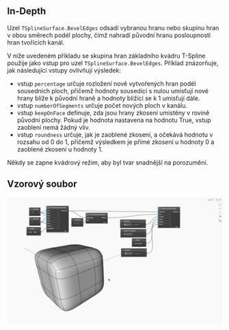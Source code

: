 ## In-Depth
Uzel `TSplineSurface.BevelEdges` odsadí vybranou hranu nebo skupinu hran v obou směrech podél plochy, čímž nahradí původní hranu posloupností hran tvořících kanál.

V níže uvedeném příkladu se skupina hran základního kvádru T-Spline použije jako vstup pro uzel `TSplineSurface.BevelEdges`. Příklad znázorňuje, jak následující vstupy ovlivňují výsledek:
- vstup `percentage` určuje rozložení nově vytvořených hran podél sousedních ploch, přičemž hodnoty sousedící s nulou umisťují nové hrany blíže k původní hraně a hodnoty blížící se k 1 umisťují dále.
- vstup `numberOfSegments` určuje počet nových ploch v kanálu.
- vstup `keepOnFace` definuje, zda jsou hrany zkosení umístěny v rovině původní plochy. Pokud je hodnota nastavena na hodnotu True, vstup zaoblení nemá žádný vliv.
- vstup `roundness` určuje, jak je zaoblené zkosení, a očekává hodnotu v rozsahu od 0 do 1, přičemž výsledkem je přímé zkosení u hodnoty 0 a zaoblené zkosení u hodnoty 1.

Někdy se zapne kvádrový režim, aby byl tvar snadnější na porozumění.


## Vzorový soubor

![Example](./Autodesk.DesignScript.Geometry.TSpline.TSplineSurface.BevelEdges_img.gif)
